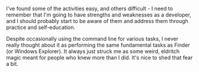 I've found some of the activities easy, and others difficult - I need to remember
that I'm going to have strengths and weaknesses as a developer, and I should probably
start to be aware of them and address them through practice and self-education.

Despite occasionally using the command line for various tasks, I never really
thought about it as performing the same fundamental tasks as Finder (or Windows
  Explorer). It always just struck me as some weird, eldritch magic meant for
  people who knew more than I did. It's nice to shed that fear a bit. 
